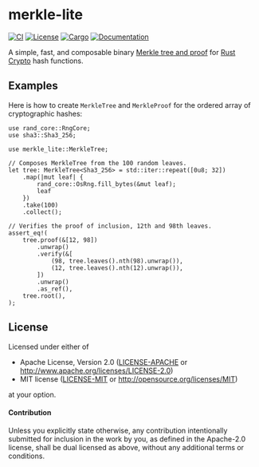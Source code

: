 # merkle-lite

[![CI](https://github.com/keithnoguchi/merkle-lite/actions/workflows/ci.yml/badge.svg)](
https://github.com/keithnoguchi/merkle-lite/actions)
[![License](https://img.shields.io/badge/license-Apache--2.0_OR_MIT-blue.svg)](
https://github.com/keithnoguchi/merkle-lite)
[![Cargo](https://img.shields.io/crates/v/merkle-lite.svg)](
https://crates.io/crates/merkle-lite)
[![Documentation](https://docs.rs/merkle-lite/badge.svg)](
https://docs.rs/merkle-lite)

A simple, fast, and composable binary [Merkle tree and proof]
for [Rust Crypto] hash functions.

## Examples

Here is how to create `MerkleTree` and `MerkleProof`
for the ordered array of cryptographic hashes:
```
use rand_core::RngCore;
use sha3::Sha3_256;

use merkle_lite::MerkleTree;

// Composes MerkleTree from the 100 random leaves.
let tree: MerkleTree<Sha3_256> = std::iter::repeat([0u8; 32])
    .map(|mut leaf| {
        rand_core::OsRng.fill_bytes(&mut leaf);
        leaf
    })
    .take(100)
    .collect();

// Verifies the proof of inclusion, 12th and 98th leaves.
assert_eq!(
    tree.proof(&[12, 98])
        .unwrap()
        .verify(&[
            (98, tree.leaves().nth(98).unwrap()),
            (12, tree.leaves().nth(12).unwrap()),
        ])
        .unwrap()
        .as_ref(),
    tree.root(),
);
```

## License

Licensed under either of

 * Apache License, Version 2.0 ([LICENSE-APACHE](LICENSE-APACHE) or http://www.apache.org/licenses/LICENSE-2.0)
 * MIT license ([LICENSE-MIT](LICENSE-MIT) or http://opensource.org/licenses/MIT)

at your option.

#### Contribution

Unless you explicitly state otherwise, any contribution intentionally submitted
for inclusion in the work by you, as defined in the Apache-2.0 license, shall be
dual licensed as above, without any additional terms or conditions.

[merkle tree and proof]: https://en.wikipedia.org/wiki/Merkle_tree
[rust crypto]: https://github.com/RustCrypto

